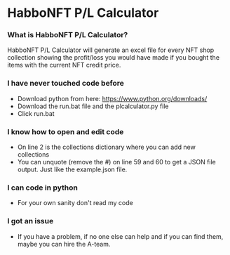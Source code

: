 # HabboNFT P/L Calculator

 ### What is HabboNFT P/L Calculator?
HabboNFT P/L Calculator will generate an excel file for every NFT shop collection showing the profit/loss you would have made if you bought the items with the current NFT credit price.

### I have never touched code before
- Download python from here: https://www.python.org/downloads/
- Download the run.bat file and the plcalculator.py file
- Click run.bat

### I know how to open and edit code
- On line 2 is the collections dictionary where you can add new collections
- You can unquote (remove the #) on line 59 and 60 to get a JSON file output. Just like the example.json file.

### I can code in python
- For your own sanity don't read my code

### I got an issue
- If you have a problem, if no one else can help and if you can find them, maybe you can hire the A-team.
